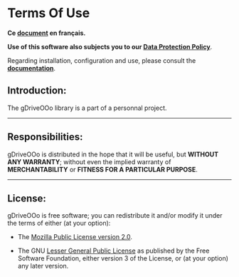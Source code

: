 # Terms Of Use

**Ce [document][2] en français.**

**Use of this software also subjects you to our [Data Protection Policy][3]**.

Regarding installation, configuration and use,
please consult the **[documentation][4]**.

## Introduction:

The gDriveOOo library is a part of a personnal project.

___
## Responsibilities:

gDriveOOo is distributed in the hope that it will be useful,
but **WITHOUT ANY WARRANTY**; without even the implied warranty of
**MERCHANTABILITY** or **FITNESS FOR A PARTICULAR PURPOSE**.

___
## License:

gDriveOOo is free software; you can redistribute it and/or
modify it under the terms of either (at your option):

- The [Mozilla Public License version 2.0][5].

- The GNU [Lesser General Public License][6] as published by the Free Software
Foundation, either version 3 of the License, or (at your option) any later version.

[1]: <https://prrvchr.github.io/gDriveOOo/img/gDriveOOo.png>
[2]: <https://prrvchr.github.io/gDriveOOo/source/gDriveOOo/registration/TermsOfUse_fr>
[3]: <https://prrvchr.github.io/gDriveOOo/source/gDriveOOo/registration/PrivacyPolicy_en>
[4]: <https://prrvchr.github.io/gDriveOOo/>
[5]: <http://mozilla.org/MPL/2.0/>
[6]: <http://www.gnu.org/licenses/lgpl-3.0.html>
